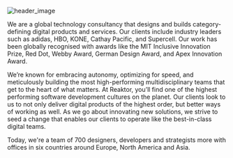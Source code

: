 ![header_image](https://github.com/reaktor/.github/assets/24896825/56a479f3-adc9-4030-be3f-b61ee77366ee)

We are a global technology consultancy that designs and builds category-defining digital products and services. Our clients include industry leaders such as adidas, HBO, KONE, Cathay Pacific, and Supercell. Our work has been globally recognised with awards like the MIT Inclusive Innovation Prize, Red Dot, Webby Award, German Design Award, and Apex Innovation Award.

We’re known for embracing autonomy, optimizing for speed, and meticulously building the most high-performing multidisciplinary teams that get to the heart of what matters. At Reaktor, you’ll find one of the highest performing software development cultures on the planet. Our clients look to us to not only deliver digital products of the highest order, but better ways of working as well. As we go about innovating new solutions, we strive to seed a change that enables our clients to operate like the best-in-class digital teams.

Today, we're a team of 700 designers, developers and strategists more with offices in six countries around Europe, North America and Asia.
